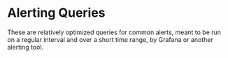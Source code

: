 # Alerting Queries

These are relatively optimized queries for common alerts, meant to be run on a regular interval and over a short
time range, by Grafana or another alerting tool.
